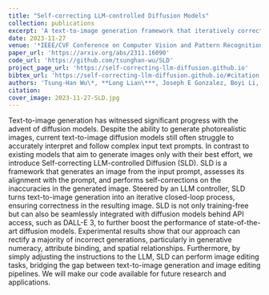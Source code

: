 ```yaml
---
title: "Self-correcting LLM-controlled Diffusion Models"
collection: publications
excerpt: 'A text-to-image generation framework that iteratively corrects inaccuracies by integrating a self-correcting LLM with diffusion models, significantly improving image alignment with complex prompts and enabling image editing tasks.'
date: 2023-11-27
venue: '*IEEE/CVF Conference on Computer Vision and Pattern Recognition* (CVPR), 2024'
paper_url: 'https://arxiv.org/abs/2311.16090'
code_url: 'https://github.com/tsunghan-wu/SLD'
project_page_url: 'https://self-correcting-llm-diffusion.github.io'
bibtex_url: 'https://self-correcting-llm-diffusion.github.io/#citation'
authors: 'Tsung-Han Wu\*, **Long Lian\***, Joseph E Gonzalez, Boyi Li, Trevor Darrell'
citation:
cover_image: 2023-11-27-SLD.jpg
---
```

Text-to-image generation has witnessed significant progress with the advent of diffusion models. Despite the ability to generate photorealistic images, current text-to-image diffusion models still often struggle to accurately interpret and follow complex input text prompts. In contrast to existing models that aim to generate images only with their best effort, we introduce Self-correcting LLM-controlled Diffusion (SLD). SLD is a framework that generates an image from the input prompt, assesses its alignment with the prompt, and performs self-corrections on the inaccuracies in the generated image. Steered by an LLM controller, SLD turns text-to-image generation into an iterative closed-loop process, ensuring correctness in the resulting image. SLD is not only training-free but can also be seamlessly integrated with diffusion models behind API access, such as DALL-E 3, to further boost the performance of state-of-the-art diffusion models. Experimental results show that our approach can rectify a majority of incorrect generations, particularly in generative numeracy, attribute binding, and spatial relationships. Furthermore, by simply adjusting the instructions to the LLM, SLD can perform image editing tasks, bridging the gap between text-to-image generation and image editing pipelines. We will make our code available for future research and applications.
